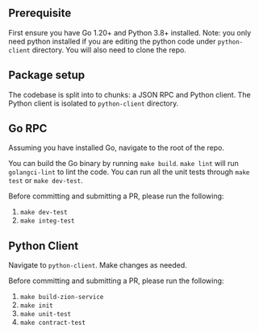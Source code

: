 ## Prerequisite

First ensure you have Go 1.20+ and Python 3.8+ installed. Note: you only need python installed if you are editing the python code under `python-client` directory. You will also need to clone the repo.

## Package setup

The codebase is split into to chunks: a JSON RPC and Python client. The Python client is isolated to `python-client` directory.

## Go RPC

Assuming you have installed Go, navigate to the root of the repo.

You can build the Go binary by running `make build`. `make lint` will run `golangci-lint` to lint the code. You can run all the unit tests through `make test` or `make dev-test`. 

Before committing and submitting a PR, please run the following:

1. `make dev-test`
2. `make integ-test`

## Python Client

Navigate to `python-client`. Make changes as needed.

Before committing and submitting a PR, please run the following:

1. `make build-zion-service`
2. `make init`
3. `make unit-test`
4. `make contract-test`



